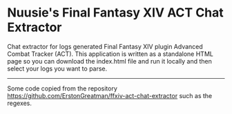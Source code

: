 # Nuusie's Final Fantasy XIV  ACT Chat Extractor
Chat extractor for logs generated Final Fantasy XIV plugin Advanced Combat Tracker (ACT).
This application is written as a standalone HTML page so you can download the index.html file and run it locally and then select your logs you want to parse.


----
Some code copied from the repository https://github.com/ErstonGreatman/ffxiv-act-chat-extractor such as the regexes.

